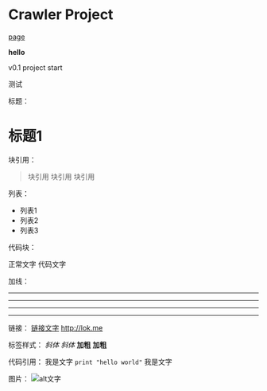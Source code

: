 
# Crawler Project 


[page](http://lok.me)

__hello__

v0.1 project start 



测试

标题：

# 标题1


块引用：

> 块引用
> 块引用
> 块引用

列表：

* 列表1
* 列表2
* 列表3

代码块：

正常文字
    代码文字
    
加线：
- - -
-----
* * * 
*****

链接：
[链接文字](链接地址, "标题")
<http://lok.me>


标签样式：
*斜体*
_斜体_
**加粗**
__加粗__

代码引用：
我是文字 `print "hello world"` 我是文字

图片：
![alt文字](http://lok.me/wp-content/uploads/nav_bg.jpg "标题")
